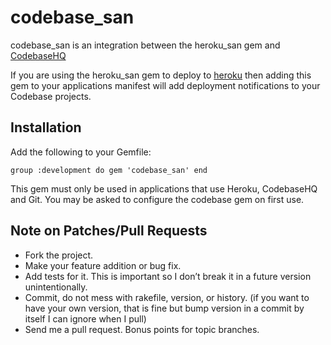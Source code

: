 codebase_san
============

codebase_san is an integration between the heroku_san gem and [CodebaseHQ](http://url.com/ "CodebaseHQ.com")

If you are using the heroku_san gem to deploy to [heroku](http://heroku.com) then adding this gem to your applications manifest
will add deployment notifications to your Codebase projects.

Installation
------------

Add the following to your Gemfile:

`group :development do
  gem 'codebase_san'
end`

This gem must only be used in applications that use Heroku, CodebaseHQ and Git.  You may be asked to configure the codebase gem on first use.

Note on Patches/Pull Requests
-----------------------------

* Fork the project.
* Make your feature addition or bug fix.
* Add tests for it. This is important so I don’t break it in a future version unintentionally.
* Commit, do not mess with rakefile, version, or history. (if you want to have your own version, that is fine but bump version in a commit by itself I can ignore when I pull)
* Send me a pull request. Bonus points for topic branches.
